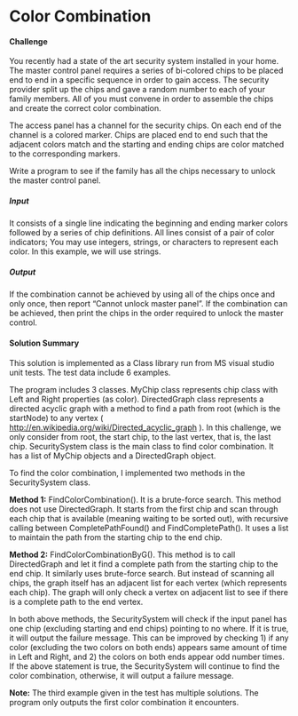 # Color Combination

#### Challenge
You recently had a state of the art security system installed in your home. The master control panel
requires a series of bi-colored chips to be placed end to end in a specific sequence in order to gain
access. The security provider split up the chips and gave a random number to each of your family
members. All of you must convene in order to assemble the chips and create the correct color
combination.

The access panel has a channel for the security chips. On each end of the channel is a colored marker.
Chips are placed end to end such that the adjacent colors match and the starting and ending chips are
color matched to the corresponding markers.

Write a program to see if the family has all the chips necessary to unlock the master control panel.

##### Input

It consists of a single line indicating the beginning and ending marker colors followed by a series
of chip definitions. All lines consist of a pair of color indicators; You may use integers, strings, or characters to represent each color. In this example, we will use strings.
##### Output

If the combination cannot be achieved by using all of the chips once and only once, then report “Cannot
unlock master panel”. If the combination can be achieved, then print the chips in the order required to
unlock the master control.

#### Solution Summary

This solution is implemented as a Class library run from MS visual studio unit tests. The test data include 6 examples.

The program includes 3 classes. MyChip class represents chip class with Left and Right properties (as color). DirectedGraph class represents a directed acyclic graph with a method to find a path from root (which is the startNode) to any vertex ( http://en.wikipedia.org/wiki/Directed_acyclic_graph ).  In this challenge, we only consider from root, the start chip, to the last vertex, that is, the last chip. SecuritySystem class is the main class to find color combination. It has a list of MyChip objects and a DirectedGraph object. 

To find the color combination, I implemented two methods in the SecuritySystem class.

**Method 1:** FindColorCombination(). It is a brute-force search. This method does not use DirectedGraph. It starts from the first chip and scan through each chip that is available (meaning waiting to be sorted out), with recursive calling between CompletePathFound() and FindCompletePath(). It uses a list to maintain the path from the starting chip to the end chip.

**Method 2:** FindColorCombinationByG(). This method is to call DirectedGraph and let it find a complete path from the starting chip to the end chip. It similarly uses brute-force search. But instead of scanning all chips, the graph itself has an adjacent list for each vertex (which represents each chip). The graph will only check a vertex on adjacent list to see if there is a complete path to the end vertex.

In both above methods, the SecuritySystem will check if the input panel has one chip (excluding starting and end chips) pointing to no where. If it is true, it will output the failure message. This can be improved by checking 1) if any color (excluding the two colors on both ends) appears same amount of time in Left and Right, and 2) the colors on both ends appear  odd number times. If the above statement is true, the SecuritySystem will continue to find the color combination, otherwise, it will output a failure message. 

**Note:**
The third example given in the test has multiple solutions. The program only outputs the first color combination it encounters.
